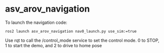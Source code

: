# asv_arov_navigation
To launch the navigation code:
```
ros2 launch asv_arov_navigation nav0_launch.py use_sim:=true
```
Use rqt to call the /control_mode service to set the control mode. 0 to STOP, 1 to start the demo, and 2 to drive to home pose
